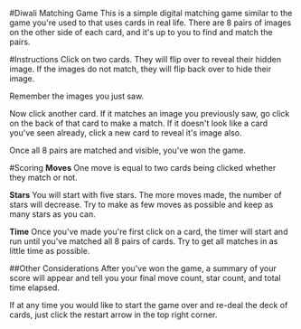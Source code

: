 #Diwali Matching Game
This is a simple digital matching game similar to the game you're used to that uses cards in real life. There are 8 pairs of images on the other side of each card, and it's up to you to find and match the pairs.

#Instructions
Click on two cards. They will flip over to reveal their hidden image. If the images do not match, they will flip back over to hide their image.

Remember the images you just saw.

Now click another card. If it matches an image you previously saw, go click on the back of that card to make a match. If it doesn't look like a card you've seen already, click a new card to reveal it's image also.

Once all 8 pairs are matched and visible, you've won the game.

#Scoring
**Moves**
One move is equal to two cards being clicked whether they match or not.

**Stars**
You will start with five stars. The more moves made, the number of stars will decrease. Try to make as few moves as possible and keep as many stars as you can.

**Time**
Once you've made you're first click on a card, the timer will start and run until you've matched all 8 pairs of cards. Try to get all matches in as little time as possible.

##Other Considerations
After you've won the game, a summary of your score will appear and tell you your final move count, star count, and total time elapsed.

If at any time you would like to start the game over and re-deal the deck of cards, just click the restart arrow in the top right corner.
